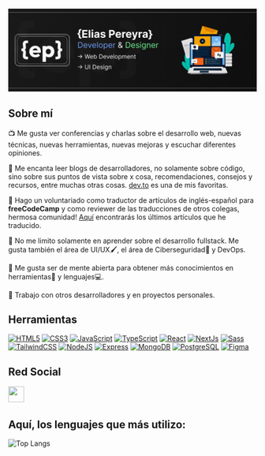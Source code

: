 ![Developer & Designer](https://github.com/EliasPereyra/EliasPereyra/blob/main/header.png)

Sobre mí
--------------------------

📺 Me gusta ver conferencias y charlas sobre el desarrollo web, nuevas técnicas, nuevas herramientas, nuevas mejoras y escuchar diferentes opiniones.

📄 Me encanta leer blogs de desarrolladores, no solamente sobre código, sino sobre sus puntos de vista sobre x cosa, recomendaciones, consejos y recursos, entre muchas otras cosas. [dev.to](https://dev.to) es una de mis favoritas.

📓 Hago un voluntariado como traductor de artículos de inglés-español para **freeCodeCamp** y como reviewer de las traducciones de otros colegas, hermosa comunidad! [Aquí](https://www.freecodecamp.org/espanol/news/author/elias-pereyra/) encontrarás los últimos artículos que he traducido. 

📔 No me limito solamente en aprender sobre el desarrollo fullstack. Me gusta también el área de UI/UX🖌️, el área de Ciberseguridad🔐 y DevOps. 

📖 Me gusta ser de mente abierta para obtener más conocimientos en herramientas🧰 y lenguajes💻.

🔭 Trabajo con otros desarrolladores y en proyectos personales.

Herramientas
--------------------------

<p align="left">
<a href="https://developer.mozilla.org/en-US/docs/Glossary/HTML5" target="_blank" rel="noreferrer"><img src="https://raw.githubusercontent.com/danielcranney/readme-generator/main/public/icons/skills/html5-colored.svg" width="36" height="36" alt="HTML5" /></a>
<a href="https://www.w3.org/TR/CSS/#css" target="_blank" rel="noreferrer"><img src="https://raw.githubusercontent.com/danielcranney/readme-generator/main/public/icons/skills/css3-colored.svg" width="36" height="36" alt="CSS3" /></a>
<a href="https://developer.mozilla.org/en-US/docs/Web/JavaScript" target="_blank" rel="noreferrer"><img src="https://raw.githubusercontent.com/danielcranney/readme-generator/main/public/icons/skills/javascript-colored.svg" width="36" height="36" alt="JavaScript" /></a>
<a href="https://www.typescriptlang.org/" target="_blank" rel="noreferrer"><img src="https://raw.githubusercontent.com/danielcranney/readme-generator/main/public/icons/skills/typescript-colored.svg" width="36" height="36" alt="TypeScript" /></a>
<a href="https://reactjs.org/" target="_blank" rel="noreferrer"><img src="https://raw.githubusercontent.com/danielcranney/readme-generator/main/public/icons/skills/react-colored.svg" width="36" height="36" alt="React" /></a>
<a href="https://nextjs.org/docs" target="_blank" rel="noreferrer"><img src="https://raw.githubusercontent.com/danielcranney/readme-generator/main/public/icons/skills/nextjs-colored-dark.svg" width="36" height="36" alt="NextJs" /></a>
<a href="https://sass-lang.com/" target="_blank" rel="noreferrer"><img src="https://raw.githubusercontent.com/danielcranney/readme-generator/main/public/icons/skills/sass-colored.svg" width="36" height="36" alt="Sass" /></a>
<a href="https://tailwindcss.com/" target="_blank" rel="noreferrer"><img src="https://raw.githubusercontent.com/danielcranney/readme-generator/main/public/icons/skills/tailwindcss-colored.svg" width="36" height="36" alt="TailwindCSS" /></a>
<a href="https://nodejs.org/en/" target="_blank" rel="noreferrer"><img src="https://raw.githubusercontent.com/danielcranney/readme-generator/main/public/icons/skills/nodejs-colored.svg" width="36" height="36" alt="NodeJS" /></a>
<a href="https://expressjs.com/" target="_blank" rel="noreferrer"><img src="https://raw.githubusercontent.com/danielcranney/readme-generator/main/public/icons/skills/express-colored-dark.svg" width="36" height="36" alt="Express" /></a>
<a href="https://www.mongodb.com/" target="_blank" rel="noreferrer"><img src="https://raw.githubusercontent.com/danielcranney/readme-generator/main/public/icons/skills/mongodb-colored.svg" width="36" height="36" alt="MongoDB" /></a>
<a href="https://www.postgresql.org/" target="_blank" rel="noreferrer"><img src="https://raw.githubusercontent.com/danielcranney/readme-generator/main/public/icons/skills/postgresql-colored.svg" width="36" height="36" alt="PostgreSQL" /></a>
<a href="https://www.figma.com/" target="_blank" rel="noreferrer"><img src="https://raw.githubusercontent.com/danielcranney/readme-generator/main/public/icons/skills/figma-colored.svg" width="36" height="36" alt="Figma" /></a>
</p>

Red Social
--------------------------

<a href="https://www.linkedin.com/in/elias-pereyra-gomez" target="_blank" rel="noreferrer"><img src="https://raw.githubusercontent.com/danielcranney/readme-generator/main/public/icons/socials/linkedin.svg" width="32" height="32" /></a></p>

Aquí, los lenguajes que más utilizo: 
--------------------------

![Top Langs](https://github-readme-stats-git-masterrstaa-rickstaa.vercel.app/api/top-langs/?username=eliaspereyra&layout=compact&langs_count=9&hide_border=true&theme=react&bg_color=191E27)

